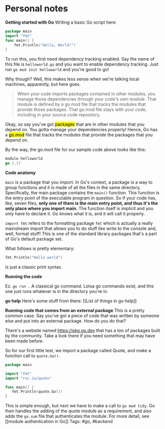 # Personal notes

**Getting started with Go**
Writing a basic Go script here:

```go
package main
import "fmt"
func main() {
    fmt.Println("Hello, World!")
}
```

To run this, you first need dependency tracking enabled.
Say the name of this file is `helloworld.go` and you want to enable dependency tracking. Just run `go mod init helloworld` and you're good to go!

Why though?
Well, this makes less sense when we're talking local machines, apparently,  but here goes.
> When your code imports packages contained in other modules, you manage those dependencies through your code's own module. That module is defined by a go.mod file that tracks the modules that provide those packages. That go.mod file stays with your code, including in your source code repository.

Okay, so say you've got <mark style="background: undefined;">packages</mark> that are in other modules that you depend on. You gotta manage your dependencies properly! Hence, Go has a <mark style="background: undefined;">go.mod</mark> file that tracks the modules that provide the packages that you depend on.

By the way, the go.mod file for our sample code above looks like this:
```go
module helloworld
go 1.17
```


**Code anatomy**

`main` is a package that you import. In Go's context, a package is a way to group functions and it is made of all the files in the same directory. Specifically, the main package contains the `main()` function. This function is the entry point of the executable program in question. So if your code has, like, seven files, **only one of them is the main entry point, and thus it's the only place where you import main.** The function itself is implicit and you only have to declare it. Go knows what it is, and it will call it properly.

`import fmt` refers to the formatting package `fmt` which is actually a really mainstream import that allows you to do stuff like write to the console and, well, format stuff! This is one of the standard library packages that's a part of Go's default package set. 

What follows is pretty elementary: 
```go
fmt.Println("Hello world")
```

is just a classic print syntax.

**Running the code**

Ez.
```go run .```
A classical go command. Lotsa go commands exist, and this one just runs whatever is in the directory you're in.

**go help**
Here's some stuff from there:
[[List of things in go help]]

**Running code that comes from an external package**
 This is a pretty common case. Say you've got a piece of code that was written by someone else and put into an external package. How do you do that?

 There's a website named https://pkg.go.dev that has a ton of packages built by the community. Take a look there if you need something that may have been made before.

 So for our first little test, we import a package called Quote, and make a function call to `quote.Go()`.
 ```go
package main

import "fmt"
import "rsc.io/quote"

func main() {
    fmt.Println(quote.Go())
} 
```

This is simple enough, but next we have to make a call to `go mod tidy`. Go then handles the adding of the quote module as a requirement, and also adds the `go.sum` file that authenticates the module. For more detail, see [[module authentication in Go]]
Tags: #go, #backend